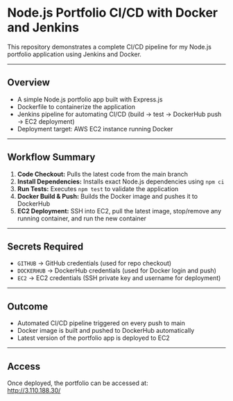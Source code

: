 # Node.js Portfolio CI/CD with Docker and Jenkins

This repository demonstrates a complete CI/CD pipeline for my Node.js portfolio application using Jenkins and Docker.

---

## Overview

- A simple Node.js portfolio app built with Express.js  
- Dockerfile to containerize the application  
- Jenkins pipeline for automating CI/CD (build → test → DockerHub push → EC2 deployment)  
- Deployment target: AWS EC2 instance running Docker  

---

## Workflow Summary

1. **Code Checkout:** Pulls the latest code from the main branch  
2. **Install Dependencies:** Installs exact Node.js dependencies using `npm ci`  
3. **Run Tests:** Executes `npm test` to validate the application  
4. **Docker Build & Push:** Builds the Docker image and pushes it to DockerHub  
5. **EC2 Deployment:** SSH into EC2, pull the latest image, stop/remove any running container, and run the new container  

---

## Secrets Required

- `GITHUB` → GitHub credentials (used for repo checkout)  
- `DOCKERHUB` → DockerHub credentials (used for Docker login and push)  
- `EC2` → EC2 credentials (SSH private key and username for deployment)  

---

## Outcome

- Automated CI/CD pipeline triggered on every push to main  
- Docker image is built and pushed to DockerHub automatically  
- Latest version of the portfolio app is deployed to EC2  

---

## Access

Once deployed, the portfolio can be accessed at:  
http://3.110.188.30/
